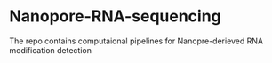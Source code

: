 # Nanopore-RNA-sequencing
The repo contains computaional pipelines for Nanopre-derieved RNA modification detection
